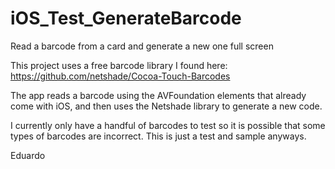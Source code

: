 # iOS_Test_GenerateBarcode
Read a barcode from a card and generate a new one full screen

This project uses a free barcode library I found here:
https://github.com/netshade/Cocoa-Touch-Barcodes

The app reads a barcode using the AVFoundation elements that already come with iOS, and then uses the Netshade
library to generate a new code.

I currently only have a handful of barcodes to test so it is possible that some types of barcodes are incorrect.
This is just a test and sample anyways.

Eduardo
